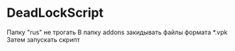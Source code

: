 # DeadLockScript
Папку "rus" не трогать
В папку addons закидывать файлы формата *.vpk
Затем запускать скрипт